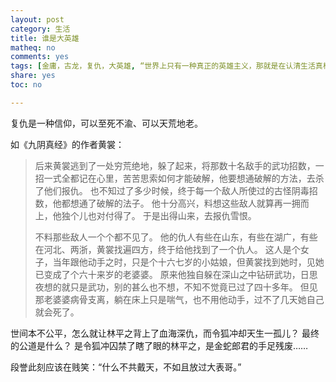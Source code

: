 ```yaml
---
layout: post 
category: 生活
title: 谁是大英雄
matheq: no
comments: yes
tags: [金庸，古龙，复仇，大英雄, “世界上只有一种真正的英雄主义，那就是在认清生活真相之后依然热爱生活。”]
share: yes
toc: no

---
```


复仇是一种信仰，可以至死不渝、可以天荒地老。

如《九阴真经》的作者黄裳：

> 后来黄裳逃到了一处穷荒绝地，躲了起来，将那数十名敌手的武功招数，一招一式全都记在心里，苦苦思索如何才能破解，他要想通破解的方法，去杀了他们报仇。
> 也不知过了多少时候，终于每一个敌人所使过的古怪阴毒招数，他都想通了破解的法子。
> 他十分高兴，料想这些敌人就算再一拥而上，他独个儿也对付得了。
> 于是出得山来，去报仇雪恨。
> 
> 不料那些敌人一个个都不见了。
> 他的仇人有些在山东，有些在湖广，有些在河北、两浙，黄裳找遍四方，终于给他找到了一个仇人。
> 这人是个女子，当年跟他动手之时，只是个十六七岁的小姑娘，但黄裳找到她时，见她已变成了个六十来岁的老婆婆。
> 原来他独自躲在深山之中钻研武功，日思夜想的就只是武功，别的甚么也不想，不知不觉竟已过了四十多年。 
> 但见那老婆婆病骨支离，躺在床上只是喘气，也不用他动手，过不了几天她自己就会死了。

世间本不公平，怎么就让林平之背上了血海深仇，而令狐冲却天生一孤儿？
最终的公道是什么？
是令狐冲囚禁了瞎了眼的林平之，是金蛇郎君的手足残废……

段誉此刻应该在贱笑：“什么不共戴天，不如且放过大表哥。”
